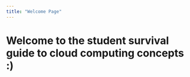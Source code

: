 ```yaml
---
title: "Welcome Page"
---
```


# Welcome to the student survival guide to cloud computing concepts :)